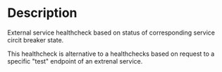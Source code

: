 ﻿# Description

External service healthcheck based on status of corresponding service circit breaker state.

This healthcheck is alternative to a healthchecks based on request to a specific "test"  endpoint of an extrenal service.
